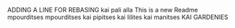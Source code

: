 ADDING A LINE FOR REBASING
kai pali alla
This is a new Readme
mpourditses
mpourditses kai pipitses
kai lilites
kai manitses
KAI GARDENIES